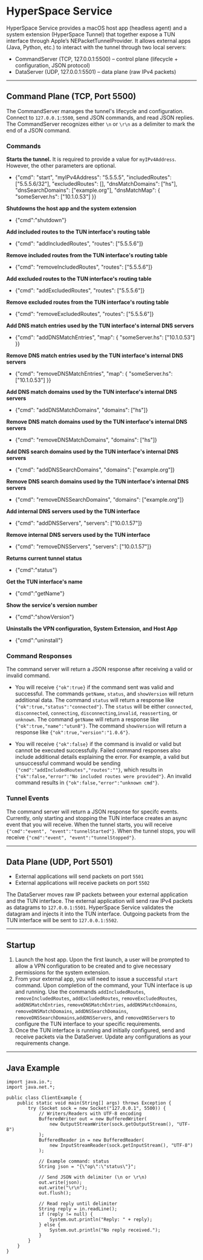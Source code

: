 # HyperSpace Service

HyperSpace Service provides a macOS host app (headless agent) and a system extension (HyperSpace Tunnel) that together expose a TUN interface through Apple’s NEPacketTunnelProvider. It allows external apps (Java, Python, etc.) to interact with the tunnel through two local servers:

- CommandServer (TCP, 127.0.0.1:5500) – control plane (lifecycle + configuration, JSON protocol)
- DataServer (UDP, 127.0.0.1:5501) – data plane (raw IPv4 packets)

---

## Command Plane (TCP, Port 5500)

The CommandServer manages the tunnel's lifecycle and configuration. Connect to `127.0.0.1:5500`, send JSON commands, and read JSON replies. The CommandServer recognizes either `\n` or `\r\n` as a delimiter to mark the end of a JSON command.

### Commands

**Starts the tunnel.** It is required to provide a value for `myIPv4Address`. However, the other parameters are optional.

- {"cmd": "start",
   "myIPv4Address": "5.5.5.5",
   "includedRoutes": ["5.5.5.6/32"],
   "excludedRoutes": [],
   "dnsMatchDomains": ["hs"],
   "dnsSearchDomains": ["example.org"],
   "dnsMatchMap": { "someServer.hs": ["10.1.0.53"] }}

**Shutdowns the host app and the system extension**

- {"cmd":"shutdown"}

**Add included routes to the TUN interface's routing table**

- {"cmd": "addIncludedRoutes", "routes": ["5.5.5.6"]}

**Remove included routes from the TUN interface's routing table**

- {"cmd": "removeIncludedRoutes", "routes": ["5.5.5.6"]}

**Add excluded routes to the TUN interface's routing table**

- {"cmd": "addExcludedRoutes", "routes": ["5.5.5.6"]}

**Remove excluded routes from the TUN interface's routing table**

- {"cmd": "removeExcludedRoutes", "routes": ["5.5.5.6"]}

**Add DNS match entries used by the TUN interface's internal DNS servers**

- {"cmd": "addDNSMatchEntries", "map": { "someServer.hs": ["10.1.0.53"] }}

**Remove DNS match entries used by the TUN interface's internal DNS servers**

- {"cmd": "removeDNSMatchEntries", "map": { "someServer.hs": ["10.1.0.53"] }}

**Add DNS match domains used by the TUN interface's internal DNS servers**

- {"cmd": "addDNSMatchDomains", "domains": ["hs"]}

**Remove DNS match domains used by the TUN interface's internal DNS servers**

- {"cmd": "removeDNSMatchDomains", "domains": ["hs"]}

**Add DNS search domains used by the TUN interface's internal DNS servers**

- {"cmd": "addDNSSearchDomains", "domains": ["example.org"]}

**Remove DNS search domains used by the TUN interface's internal DNS servers**

- {"cmd": "removeDNSSearchDomains", "domains": ["example.org"]}

**Add internal DNS servers used by the TUN interface**

- {"cmd": "addDNSServers", "servers": ["10.0.1.57"]}

**Remove internal DNS servers used by the TUN interface**

- {"cmd": "removeDNSServers", "servers": ["10.0.1.57"]}

**Returns current tunnel status**

- {"cmd":"status"}

**Get the TUN interface's name**

- {"cmd":"getName"}

**Show the service's version number**

- {"cmd":"showVersion"}

**Uninstalls the VPN configuration, System Extension, and Host App**

- {"cmd":"uninstall"}

### Command Responses
The command server will return a JSON response after receiving a valid or invalid command. 

- You will receive `{"ok":true}` if the command sent was valid and successful. The commands `getName`, `status`, and `showVersion` will return additional data. The command `status` will return a response like `{"ok":true,"status":"connected"}`. The `status` will be either `connected`, `disconnected`, `connecting`, `disconnecting`,`invalid`, `reasserting`, or `unknown`. The command `getName` will return a response like `{"ok":true,"name":"utun8"}`. The command `showVersion` will return a response like `{"ok":true,"version":"1.0.6"}`.

- You will receive `{"ok":false}` if the command is invalid or valid but cannot be executed successfully. Failed command responses also include additional details explaining the error. For example, a valid but unsuccessful command would be sending `{"cmd":"addIncludedRoutes","routes":""}`, which results in `{"ok":false,"error":"No included routes were provided"}`. An invalid command results in `{"ok":false,"error":"unknown cmd"}`.

### Tunnel Events

The command server will return a JSON response for specifc events. Currently, only starting and stopping the TUN interface creates an async event that you will receive. When the tunnel starts, you will receive `{"cmd":"event", "event":"tunnelStarted"}`. When the tunnel stops, you will receive `{"cmd":"event", "event":"tunnelStopped"}`.

---

## Data Plane (UDP, Port 5501)

- External applications will send packets on port `5501`
- External applications will receive packets on port `5502`
  
The DataServer moves raw IP packets between your external application and the TUN interface. The external application will send raw IPv4 packets as datagrams to `127.0.0.1:5501`. HyperSpace Service validates the datagram and injects it into the TUN interface. Outgoing packets from the TUN interface will be sent to `127.0.0.1:5502`.

---

## Startup

1) Launch the host app. Upon the first launch, a user will be prompted to allow a VPN configuration to be created and to give necessary permissions for the system extension. 
2) From your external app, you will need to issue a successful `start` command. Upon completion of the command, your TUN interface is up and running. Use the commands `addIncludedRoutes`, `removeIncludedRoutes`, `addExcludedRoutes`, `removeExcludedRoutes`, `addDNSMatchEntries`, `removeDNSMatchEntries`, `addDNSMatchDomains`, `removeDNSMatchDomains`, `addDNSSearchDomains`, `removeDNSSearchDomains`,`addDNSServers`, and `removeDNSServers` to configure the TUN interface to your specific requirements.
3) Once the TUN interface is running and initially configured, send and receive packets via the DataServer. Update any configurations as your requirements change.

---

## Java Example

```
import java.io.*;
import java.net.*;

public class ClientExample {
    public static void main(String[] args) throws Exception {
        try (Socket sock = new Socket("127.0.0.1", 5500)) {
            // Writers/Readers with UTF-8 encoding
            BufferedWriter out = new BufferedWriter(
                new OutputStreamWriter(sock.getOutputStream(), "UTF-8")
            );
            BufferedReader in = new BufferedReader(
                new InputStreamReader(sock.getInputStream(), "UTF-8")
            );

            // Example command: status
            String json = "{\"op\":\"status\"}";

            // Send JSON with delimiter (\n or \r\n)
            out.write(json);
            out.write("\r\n");
            out.flush();

            // Read reply until delimiter
            String reply = in.readLine();
            if (reply != null) {
                System.out.println("Reply: " + reply);
            } else {
                System.out.println("No reply received.");
            }
        }
    }
}
```

